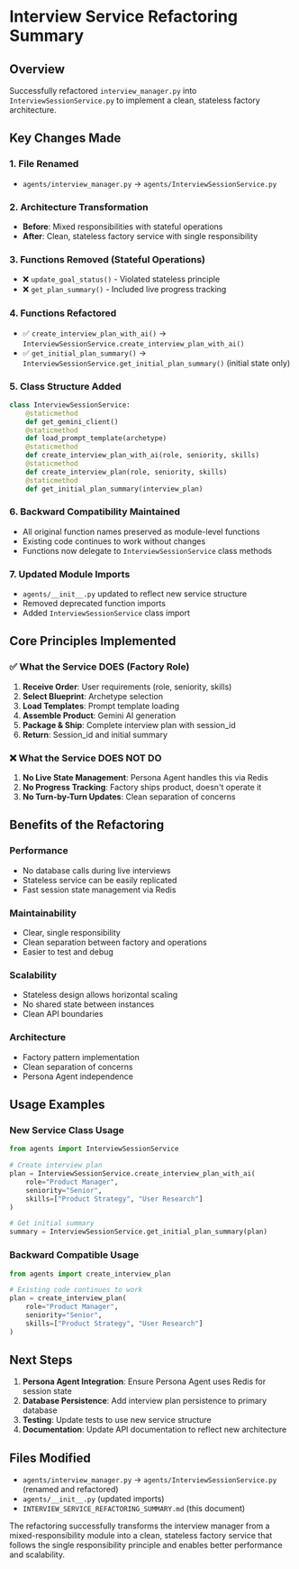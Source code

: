 # Interview Service Refactoring Summary

## Overview
Successfully refactored `interview_manager.py` into `InterviewSessionService.py` to implement a clean, stateless factory architecture.

## Key Changes Made

### 1. **File Renamed**
- `agents/interview_manager.py` → `agents/InterviewSessionService.py`

### 2. **Architecture Transformation**
- **Before**: Mixed responsibilities with stateful operations
- **After**: Clean, stateless factory service with single responsibility

### 3. **Functions Removed (Stateful Operations)**
- ❌ `update_goal_status()` - Violated stateless principle
- ❌ `get_plan_summary()` - Included live progress tracking

### 4. **Functions Refactored**
- ✅ `create_interview_plan_with_ai()` → `InterviewSessionService.create_interview_plan_with_ai()`
- ✅ `get_initial_plan_summary()` → `InterviewSessionService.get_initial_plan_summary()` (initial state only)

### 5. **Class Structure Added**
```python
class InterviewSessionService:
    @staticmethod
    def get_gemini_client()
    @staticmethod
    def load_prompt_template(archetype)
    @staticmethod
    def create_interview_plan_with_ai(role, seniority, skills)
    @staticmethod
    def create_interview_plan(role, seniority, skills)
    @staticmethod
    def get_initial_plan_summary(interview_plan)
```

### 6. **Backward Compatibility Maintained**
- All original function names preserved as module-level functions
- Existing code continues to work without changes
- Functions now delegate to `InterviewSessionService` class methods

### 7. **Updated Module Imports**
- `agents/__init__.py` updated to reflect new service structure
- Removed deprecated function imports
- Added `InterviewSessionService` class import

## Core Principles Implemented

### ✅ **What the Service DOES (Factory Role)**
1. **Receive Order**: User requirements (role, seniority, skills)
2. **Select Blueprint**: Archetype selection
3. **Load Templates**: Prompt template loading
4. **Assemble Product**: Gemini AI generation
5. **Package & Ship**: Complete interview plan with session_id
6. **Return**: Session_id and initial summary

### ❌ **What the Service DOES NOT DO**
1. **No Live State Management**: Persona Agent handles this via Redis
2. **No Progress Tracking**: Factory ships product, doesn't operate it
3. **No Turn-by-Turn Updates**: Clean separation of concerns

## Benefits of the Refactoring

### **Performance**
- No database calls during live interviews
- Stateless service can be easily replicated
- Fast session state management via Redis

### **Maintainability**
- Clear, single responsibility
- Clean separation between factory and operations
- Easier to test and debug

### **Scalability**
- Stateless design allows horizontal scaling
- No shared state between instances
- Clean API boundaries

### **Architecture**
- Factory pattern implementation
- Clean separation of concerns
- Persona Agent independence

## Usage Examples

### **New Service Class Usage**
```python
from agents import InterviewSessionService

# Create interview plan
plan = InterviewSessionService.create_interview_plan_with_ai(
    role="Product Manager",
    seniority="Senior",
    skills=["Product Strategy", "User Research"]
)

# Get initial summary
summary = InterviewSessionService.get_initial_plan_summary(plan)
```

### **Backward Compatible Usage**
```python
from agents import create_interview_plan

# Existing code continues to work
plan = create_interview_plan(
    role="Product Manager",
    seniority="Senior",
    skills=["Product Strategy", "User Research"]
)
```

## Next Steps

1. **Persona Agent Integration**: Ensure Persona Agent uses Redis for session state
2. **Database Persistence**: Add interview plan persistence to primary database
3. **Testing**: Update tests to use new service structure
4. **Documentation**: Update API documentation to reflect new architecture

## Files Modified

- `agents/interview_manager.py` → `agents/InterviewSessionService.py` (renamed and refactored)
- `agents/__init__.py` (updated imports)
- `INTERVIEW_SERVICE_REFACTORING_SUMMARY.md` (this document)

The refactoring successfully transforms the interview manager from a mixed-responsibility module into a clean, stateless factory service that follows the single responsibility principle and enables better performance and scalability.
